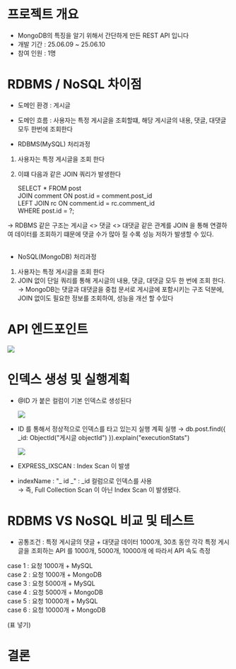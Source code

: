 # 프로젝트 개요
- MongoDB의 특징을 알기 위해서 간단하게 만든 REST API 입니다
- 개발 기간 : 25.06.09 ~ 25.06.10
- 참여 인원 : 1명

# RDBMS / NoSQL 차이점
- 도메인 환경 : 게시글<br>

- 도메인 흐름 : 사용자는 특정 게시글을 조회할떄, 해당 게시글의 내용, 댓글, 대댓글 모두 한번에 조회한다<br>

- RDBMS(MySQL) 처리과정<br>


1. 사용자는 특정 게시글을 조회 한다<br>
2. 이떄 다음과 같은 JOIN 쿼리가 발생한다<br>

   SELECT * FROM post<br>
   JOIN comment ON post.id = comment.post_id<br>
   LEFT JOIN rc ON comment.id = rc.comment_id<br>
   WHERE post.id = ?;<br>

→ RDBMS 같은 구조는 게시글 <> 댓글 <> 대댓글 같은 관계를 JOIN 을 통해 연결하여 데이터를 조회하기 떄문에 댓글 수가 많아 질 수록 성능 저하가 발생할 수 있다.<br><br>

- NoSQL(MongoDB) 처리과정<br>


1. 사용자는 특정 게시글을 조회 한다<br>
2. JOIN 없이 단일 쿼리를 통해 게시글의 내용, 댓글, 대댓글 모두 한 번에 조회 한다.<br>
→ MongoDB는 댓글과 대댓글을 중첩 문서로 게시글에 포함시키는 구조 덕분에, JOIN 없이도 필요한 정보를 조회하여, 성능을 개선 할 수있다<br>


# API 엔드포인트
 <img src="https://github.com/user-attachments/assets/8654fd6f-9e01-4f30-9068-fe09109add61"/>


# 인덱스 생성 및 실행계획
- @ID 가 붙은 컬럼이 기본 인덱스로 생성된다<br>


  <img src="https://github.com/user-attachments/assets/ca90a32b-b965-47b7-a669-e21c25099fb5"/>



- ID 를 통해서 정상적으로 인덱스를 타고 있는지 실행 계획 실행 →  db.post.find({ _id: ObjectId("게시글 objectId") }).explain("executionStats")<br>


  <img src="https://github.com/user-attachments/assets/85f72c8d-b62f-4d4c-9092-7748dbe5cf1a"/>


- EXPRESS_IXSCAN : Index Scan 이 발생<br>
- indexName : "_ id  _" : _id 컬럼으로 인덱스를 사용<br>
  → 즉, Full Collection Scan 이 아닌 Index Scan 이 발생됐다.<br>


# RDBMS VS NoSQL 비교 및 테스트
- 공통조건 : 특정 게시글의 댓글 + 대댓글 데이터 1000개, 30초 동안 각각 특정 게시글을 조회하는 API 를 1000개, 5000개, 10000개 에 따라서 API 속도 측정 

case 1 : 요청 1000개 + MySQL<br>
case 2 : 요청 1000개 + MongoDB<br>
case 3 : 요청 5000개 + MySQL<br>
case 4 : 요청 5000개 + MongoDB<br>
case 5 : 요청 10000개 + MySQL<br>
case 6 : 요청 10000개 + MongoDB<br>

(표 넣기)<br>

# 결론